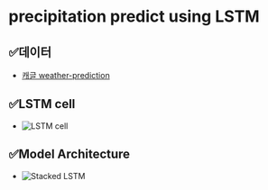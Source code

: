 # precipitation predict using LSTM

## ✅데이터
- [캐글 weather-prediction](https://www.kaggle.com/datasets/ananthr1/weather-prediction)

## ✅LSTM cell
- ![LSTM cell](C:\Users\ksjpt\Soojeoong_git\precipitation_predict_LSTM\lstm.png)

## ✅Model Architecture
- ![Stacked LSTM](C:\Users\ksjpt\Soojeoong_git\precipitation_predict_LSTM\stack_lstm.png)
